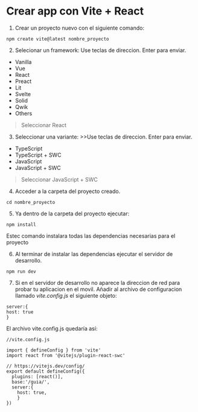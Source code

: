 # Crear app con Vite + React

1. Crear un proyecto nuevo con el siguiente comando:

`npm create vite@latest nombre_proyecto`

2. Selecionar un framework: Use teclas de direccion. Enter para enviar.

- Vanilla
- Vue
- React
- Preact
- Lit
- Svelte
- Solid
- Qwik
- Others

> Seleccionar React


3. Seleccionar una variante: >>Use teclas de direccion. Enter para enviar.

- TypeScript
- TypeScript + SWC
- JavaScript
- JavaScript + SWC

> Seleccionar JavaScript + SWC


4. Acceder a la carpeta del proyecto creado.

`cd nombre_proyecto`

5. Ya dentro de la carpeta del proyecto ejecutar:

`npm install`

Estec comando instalara todas las dependencias necesarias para el proyecto

6. Al terminar de instalar las dependencias ejecutar el servidor de desarrollo.

`npm run dev`

7. Si en el servidor de desarrollo no aparece la direccion de red para probar tu aplicacion en el movil. Añadir al archivo de configuracion llamado _vite.config.js_ el siguiente objeto:

```
server:{
host: true
}
```

El archivo vite.config.js quedaría así:


```
//vite.config.js

import { defineConfig } from 'vite'
import react from '@vitejs/plugin-react-swc'

// https://vitejs.dev/config/
export default defineConfig({
  plugins: [react()],
  base:'/guia/',
  server:{
    host: true,
    }
})
```